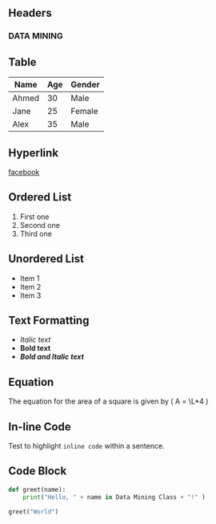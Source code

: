 ## Headers
### DATA MINING

## Table
| Name      | Age | Gender |
|-----------|-----|--------|
| Ahmed     | 30  | Male   |
| Jane      | 25  | Female |
| Alex      | 35  | Male   |

## Hyperlink
[facebook](https://facebook.com)

## Ordered List
1. First one
2. Second one
3. Third one

## Unordered List
- Item 1
- Item 2
- Item 3

## Text Formatting
- *Italic text*
- **Bold text**
- ***Bold and Italic text***

## Equation
The equation for the area of a square is given by \( A = \L*4 \)

## In-line Code
Test to highlight `inline code` within a sentence.

## Code Block
```python
def greet(name):
    print("Hello, " + name in Data Mining Class + "!" )
    
greet("World")
